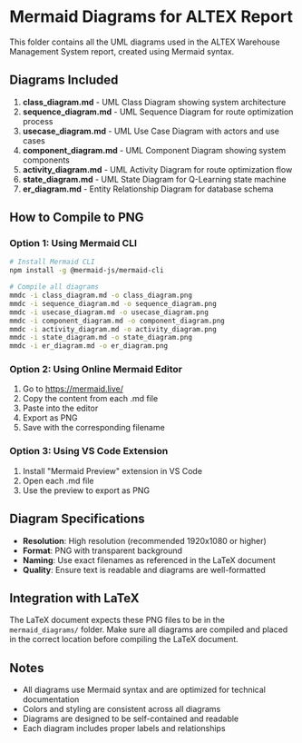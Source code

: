 # Mermaid Diagrams for ALTEX Report

This folder contains all the UML diagrams used in the ALTEX Warehouse Management System report, created using Mermaid syntax.

## Diagrams Included

1. **class_diagram.md** - UML Class Diagram showing system architecture
2. **sequence_diagram.md** - UML Sequence Diagram for route optimization process
3. **usecase_diagram.md** - UML Use Case Diagram with actors and use cases
4. **component_diagram.md** - UML Component Diagram showing system components
5. **activity_diagram.md** - UML Activity Diagram for route optimization flow
6. **state_diagram.md** - UML State Diagram for Q-Learning state machine
7. **er_diagram.md** - Entity Relationship Diagram for database schema

## How to Compile to PNG

### Option 1: Using Mermaid CLI
```bash
# Install Mermaid CLI
npm install -g @mermaid-js/mermaid-cli

# Compile all diagrams
mmdc -i class_diagram.md -o class_diagram.png
mmdc -i sequence_diagram.md -o sequence_diagram.png
mmdc -i usecase_diagram.md -o usecase_diagram.png
mmdc -i component_diagram.md -o component_diagram.png
mmdc -i activity_diagram.md -o activity_diagram.png
mmdc -i state_diagram.md -o state_diagram.png
mmdc -i er_diagram.md -o er_diagram.png
```

### Option 2: Using Online Mermaid Editor
1. Go to https://mermaid.live/
2. Copy the content from each .md file
3. Paste into the editor
4. Export as PNG
5. Save with the corresponding filename

### Option 3: Using VS Code Extension
1. Install "Mermaid Preview" extension in VS Code
2. Open each .md file
3. Use the preview to export as PNG

## Diagram Specifications

- **Resolution**: High resolution (recommended 1920x1080 or higher)
- **Format**: PNG with transparent background
- **Naming**: Use exact filenames as referenced in the LaTeX document
- **Quality**: Ensure text is readable and diagrams are well-formatted

## Integration with LaTeX

The LaTeX document expects these PNG files to be in the `mermaid_diagrams/` folder. Make sure all diagrams are compiled and placed in the correct location before compiling the LaTeX document.

## Notes

- All diagrams use Mermaid syntax and are optimized for technical documentation
- Colors and styling are consistent across all diagrams
- Diagrams are designed to be self-contained and readable
- Each diagram includes proper labels and relationships
